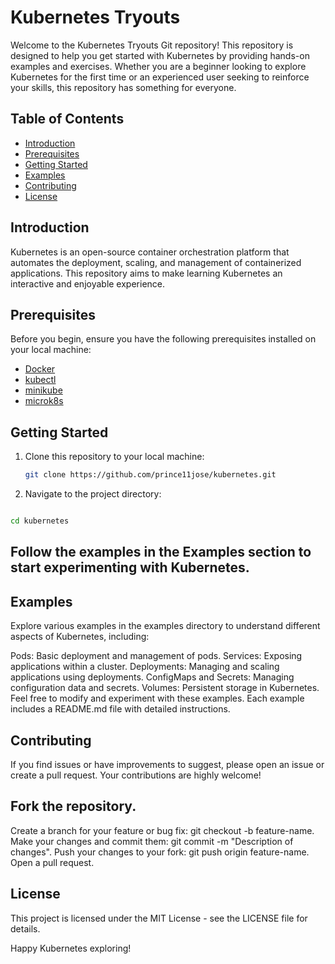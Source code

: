 # Kubernetes Tryouts

Welcome to the Kubernetes Tryouts Git repository! This repository is designed to help you get started with Kubernetes by providing hands-on examples and exercises. Whether you are a beginner looking to explore Kubernetes for the first time or an experienced user seeking to reinforce your skills, this repository has something for everyone.

## Table of Contents

- [Introduction](#introduction)
- [Prerequisites](#prerequisites)
- [Getting Started](#getting-started)
- [Examples](#examples)
- [Contributing](#contributing)
- [License](#license)

## Introduction

Kubernetes is an open-source container orchestration platform that automates the deployment, scaling, and management of containerized applications. This repository aims to make learning Kubernetes an interactive and enjoyable experience.

## Prerequisites

Before you begin, ensure you have the following prerequisites installed on your local machine:

- [Docker](https://www.docker.com/)
- [kubectl](https://kubernetes.io/docs/tasks/tools/install-kubectl/)
- [minikube](https://minikube.sigs.k8s.io/docs/start/)
- [microk8s](https://microk8s.io/docs/getting-started)

## Getting Started

1. Clone this repository to your local machine:

   ```bash
   git clone https://github.com/prince11jose/kubernetes.git
   ```
2. Navigate to the project directory:

```bash

cd kubernetes
```

## Follow the examples in the Examples section to start experimenting with Kubernetes.

## Examples
Explore various examples in the examples directory to understand different aspects of Kubernetes, including:

Pods: Basic deployment and management of pods.
Services: Exposing applications within a cluster.
Deployments: Managing and scaling applications using deployments.
ConfigMaps and Secrets: Managing configuration data and secrets.
Volumes: Persistent storage in Kubernetes.
Feel free to modify and experiment with these examples. Each example includes a README.md file with detailed instructions.

## Contributing
If you find issues or have improvements to suggest, please open an issue or create a pull request. Your contributions are highly welcome!

## Fork the repository.
Create a branch for your feature or bug fix: git checkout -b feature-name.
Make your changes and commit them: git commit -m "Description of changes".
Push your changes to your fork: git push origin feature-name.
Open a pull request.
## License
This project is licensed under the MIT License - see the LICENSE file for details.

Happy Kubernetes exploring!





